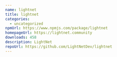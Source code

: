 ```yaml
---
name: lightnet
title: lightnet
categories:
  - uncategorized
npmUrl: https://www.npmjs.com/package/lightnet
homepageUrl: https://lightnet.community
downloads: 458
description: LightNet
repoUrl: https://github.com/LightNetDev/lightnet
---
```

